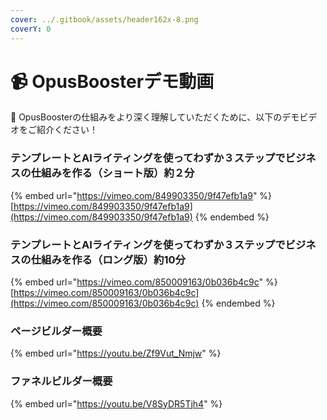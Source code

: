 ```yaml
---
cover: ../.gitbook/assets/header162x-8.png
coverY: 0
---
```


# 📹 OpusBoosterデモ動画

💌 OpusBoosterの仕組みをより深く理解していただくために、以下のデモビデオをご紹介ください！

### テンプレートとAIライティングを使ってわずか３ステップでビジネスの仕組みを作る（ショート版）約２分

{% embed url="https://vimeo.com/849903350/9f47efb1a9" %}
[https://vimeo.com/849903350/9f47efb1a9](https://vimeo.com/849903350/9f47efb1a9)
{% endembed %}

### テンプレートとAIライティングを使ってわずか３ステップでビジネスの仕組みを作る（ロング版）約10分

{% embed url="https://vimeo.com/850009163/0b036b4c9c" %}
[https://vimeo.com/850009163/0b036b4c9c](https://vimeo.com/850009163/0b036b4c9c)
{% endembed %}

### ページビルダー概要

{% embed url="https://youtu.be/Zf9Vut_Nmjw" %}

### ファネルビルダー概要

{% embed url="https://youtu.be/V8SyDR5Tjh4" %}
